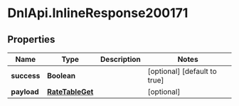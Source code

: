 # DnlApi.InlineResponse200171

## Properties
Name | Type | Description | Notes
------------ | ------------- | ------------- | -------------
**success** | **Boolean** |  | [optional] [default to true]
**payload** | [**RateTableGet**](RateTableGet.md) |  | [optional] 


